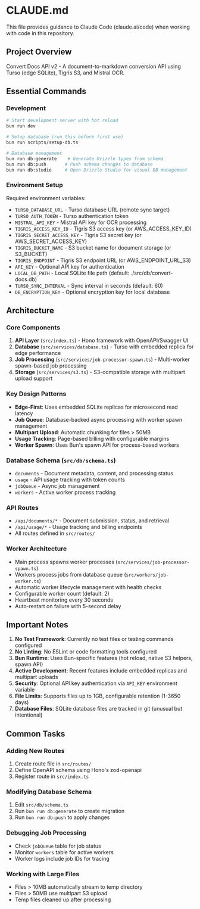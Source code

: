 # CLAUDE.md

This file provides guidance to Claude Code (claude.ai/code) when working with code in this repository.

## Project Overview

Convert Docs API v2 - A document-to-markdown conversion API using Turso (edge SQLite), Tigris S3, and Mistral OCR.

## Essential Commands

### Development
```bash
# Start development server with hot reload
bun run dev

# Setup database (run this before first use)
bun run scripts/setup-db.ts

# Database management
bun run db:generate    # Generate Drizzle types from schema
bun run db:push       # Push schema changes to database
bun run db:studio     # Open Drizzle Studio for visual DB management
```

### Environment Setup
Required environment variables:
- `TURSO_DATABASE_URL` - Turso database URL (remote sync target)
- `TURSO_AUTH_TOKEN` - Turso authentication token
- `MISTRAL_API_KEY` - Mistral API key for OCR processing
- `TIGRIS_ACCESS_KEY_ID` - Tigris S3 access key (or AWS_ACCESS_KEY_ID)
- `TIGRIS_SECRET_ACCESS_KEY` - Tigris S3 secret key (or AWS_SECRET_ACCESS_KEY)
- `TIGRIS_BUCKET_NAME` - S3 bucket name for document storage (or S3_BUCKET)
- `TIGRIS_ENDPOINT` - Tigris S3 endpoint URL (or AWS_ENDPOINT_URL_S3)
- `API_KEY` - Optional API key for authentication
- `LOCAL_DB_PATH` - Local SQLite file path (default: ./src/db/convert-docs.db)
- `TURSO_SYNC_INTERVAL` - Sync interval in seconds (default: 60)
- `DB_ENCRYPTION_KEY` - Optional encryption key for local database

## Architecture

### Core Components
1. **API Layer** (`src/index.ts`) - Hono framework with OpenAPI/Swagger UI
2. **Database** (`src/services/database.ts`) - Turso with embedded replica for edge performance
3. **Job Processing** (`src/services/job-processor-spawn.ts`) - Multi-worker spawn-based job processing
4. **Storage** (`src/services/s3.ts`) - S3-compatible storage with multipart upload support

### Key Design Patterns
- **Edge-First**: Uses embedded SQLite replicas for microsecond read latency
- **Job Queue**: Database-backed async processing with worker spawn management
- **Multipart Upload**: Automatic chunking for files > 50MB
- **Usage Tracking**: Page-based billing with configurable margins
- **Worker Spawn**: Uses Bun's spawn API for process-based workers

### Database Schema (`src/db/schema.ts`)
- `documents` - Document metadata, content, and processing status
- `usage` - API usage tracking with token counts
- `jobQueue` - Async job management
- `workers` - Active worker process tracking

### API Routes
- `/api/documents/*` - Document submission, status, and retrieval
- `/api/usage/*` - Usage tracking and billing endpoints
- All routes defined in `src/routes/`

### Worker Architecture
- Main process spawns worker processes (`src/services/job-processor-spawn.ts`)
- Workers process jobs from database queue (`src/workers/job-worker.ts`)
- Automatic worker lifecycle management with health checks
- Configurable worker count (default: 2)
- Heartbeat monitoring every 30 seconds
- Auto-restart on failure with 5-second delay

## Important Notes

1. **No Test Framework**: Currently no test files or testing commands configured
2. **No Linting**: No ESLint or code formatting tools configured
3. **Bun Runtime**: Uses Bun-specific features (hot reload, native S3 helpers, spawn API)
4. **Active Development**: Recent features include embedded replicas and multipart uploads
5. **Security**: Optional API key authentication via `API_KEY` environment variable
6. **File Limits**: Supports files up to 1GB, configurable retention (1-3650 days)
7. **Database Files**: SQLite database files are tracked in git (unusual but intentional)

## Common Tasks

### Adding New Routes
1. Create route file in `src/routes/`
2. Define OpenAPI schema using Hono's zod-openapi
3. Register route in `src/index.ts`

### Modifying Database Schema
1. Edit `src/db/schema.ts`
2. Run `bun run db:generate` to create migration
3. Run `bun run db:push` to apply changes

### Debugging Job Processing
- Check `jobQueue` table for job status
- Monitor `workers` table for active workers
- Worker logs include job IDs for tracing

### Working with Large Files
- Files > 10MB automatically stream to temp directory
- Files > 50MB use multipart S3 upload
- Temp files cleaned up after processing